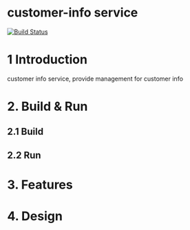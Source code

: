 # customer-info service
[![Build Status](https://travis-ci.org/reactivesw/customer-info.svg?branch=master)](https://travis-ci.org/reactivesw/customer-info)

# 1 Introduction
customer info service, provide management for customer info

# 2. Build & Run
## 2.1 Build

## 2.2 Run

# 3. Features

# 4. Design